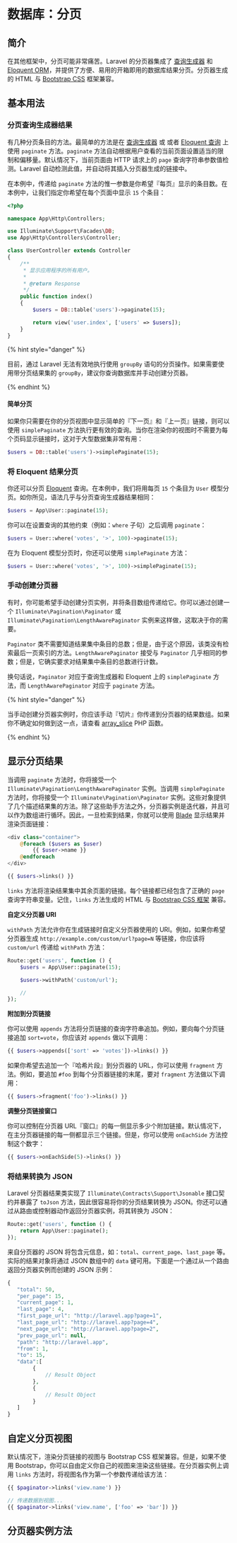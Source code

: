 # 数据库：分页

## 简介

在其他框架中，分页可能非常痛苦。Laravel 的分页器集成了 [查询生成器](https://laravel.com/docs/5.8/queries) 和 [Eloquent ORM](https://laravel.com/docs/5.8/eloquent)，并提供了方便、易用的开箱即用的数据库结果分页。分页器生成的 HTML 与 [Bootstrap CSS](https://getbootstrap.com/) 框架兼容。

## 基本用法

### 分页查询生成器结果

有几种分页条目的方法。最简单的方法是在 [查询生成器](https://laravel.com/docs/5.8/queries) 或 或者 [Eloquent 查询](https://laravel.com/docs/5.8/eloquent) 上使用 `paginate` 方法。`paginate` 方法自动根据用户查看的当前页面设置适当的限制和偏移量。默认情况下，当前页面由 HTTP 请求上的 `page` 查询字符串参数值检测。Laravel 自动检测此值，并自动将其插入分页器生成的链接中。

在本例中，传递给 `paginate` 方法的惟一参数是你希望『每页』显示的条目数。在本例中，让我们指定你希望在每个页面中显示 `15` 个条目：

```php
<?php

namespace App\Http\Controllers;

use Illuminate\Support\Facades\DB;
use App\Http\Controllers\Controller;

class UserController extends Controller
{
    /**
     * 显示应用程序的所有用户。
     *
     * @return Response
     */
    public function index()
    {
        $users = DB::table('users')->paginate(15);

        return view('user.index', ['users' => $users]);
    }
}
```

{% hint style="danger" %}

目前，通过 Laravel 无法有效地执行使用 `groupBy` 语句的分页操作。如果需要使用带分页结果集的 `groupBy`，建议你查询数据库并手动创建分页器。

{% endhint %}

#### 简单分页

如果你只需要在你的分页视图中显示简单的『下一页』和『上一页』链接，则可以使用 `simplePaginate` 方法执行更有效的查询。当你在渲染你的视图时不需要为每个页码显示链接时，这对于大型数据集非常有用：

```php
$users = DB::table('users')->simplePaginate(15);
```

### 将 Eloquent 结果分页

你还可以分页 [Eloquent](https://laravel.com/docs/5.8/eloquent) 查询。在本例中，我们将用每页 `15` 个条目为 `User` 模型分页。如你所见，语法几乎与分页查询生成器结果相同：

```php
$users = App\User::paginate(15);
```

你可以在设置查询的其他约束（例如：`where` 子句）之后调用 `paginate`：

```php
$users = User::where('votes', '>', 100)->paginate(15);
```

在为 Eloquent 模型分页时，你还可以使用 `simplePaginate` 方法：

```php
$users = User::where('votes', '>', 100)->simplePaginate(15);
```

### 手动创建分页器

有时，你可能希望手动创建分页实例，并将条目数组传递给它。你可以通过创建一个 `Illuminate\Pagination\Paginator` 或 `Illuminate\Pagination\LengthAwarePaginator` 实例来这样做，这取决于你的需要。

`Paginator` 类不需要知道结果集中条目的总数；但是，由于这个原因，该类没有检索最后一页索引的方法。`LengthAwarePaginator` 接受与 `Paginator` 几乎相同的参数；但是，它确实要求对结果集中条目的总数进行计数。

换句话说，`Paginator` 对应于查询生成器和 Eloquent 上的 `simplePaginate` 方法，而 `LengthAwarePaginator` 对应于 `paginate` 方法。

{% hint style="danger" %}

当手动创建分页器实例时，你应该手动『切片』你传递到分页器的结果数组。如果你不确定如何做到这一点，请查看 [array_slice](https://secure.php.net/manual/en/function.array-slice.php) PHP 函数。

{% endhint %}

## 显示分页结果

当调用 `paginate` 方法时，你将接受一个 `Illuminate\Pagination\LengthAwarePaginator` 实例。当调用 `simplePaginate` 方法时，你将接受一个 `Illuminate\Pagination\Paginator` 实例。这些对象提供了几个描述结果集的方法。除了这些助手方法之外，分页器实例是迭代器，并且可以作为数组进行循环。因此，一旦检索到结果，你就可以使用 [Blade](https://laravel.com/docs/5.8/blade) 显示结果并渲染页面链接：

```php
<div class="container">
    @foreach ($users as $user)
        {{ $user->name }}
    @endforeach
</div>

{{ $users->links() }}
```

`links` 方法将渲染结果集中其余页面的链接。每个链接都已经包含了正确的 `page` 查询字符串变量。记住，`links` 方法生成的 HTML 与 [Bootstrap CSS 框架](https://getbootstrap.com/) 兼容。

**自定义分页器 URI**

`withPath` 方法允许你在生成链接时自定义分页器使用的 URI。例如，如果你希望分页器生成 `http://example.com/custom/url?page=N` 等链接，你应该将 `custom/url` 传递给 `withPath` 方法：

```php
Route::get('users', function () {
    $users = App\User::paginate(15);

    $users->withPath('custom/url');

    //
});
```

**附加到分页链接**

你可以使用 `appends` 方法将分页链接的查询字符串追加。例如，要向每个分页链接追加 `sort=vote`，你应该对 `appends` 做以下调用：

```php
{{ $users->appends(['sort' => 'votes'])->links() }}
```

如果你希望去追加一个『哈希片段』到分页器的 URL，你可以使用 `fragment` 方法。例如，要追加 `#foo` 到每个分页器链接的末尾，要对 `fragment` 方法做以下调用：

```php
{{ $users->fragment('foo')->links() }}
```

**调整分页链接窗口**

你可以控制在分页器 URL『窗口』的每一侧显示多少个附加链接。默认情况下，在主分页器链接的每一侧都显示三个链接。但是，你可以使用 `onEachSide` 方法控制这个数字：

```php
{{ $users->onEachSide(5)->links() }}
```

### 将结果转换为 JSON

Laravel 分页器结果类实现了 `Illuminate\Contracts\Support\Jsonable` 接口契约并暴露了 `toJson` 方法，因此很容易将你的分页结果转换为 JSON。你还可以通过从路由或控制器动作返回分页器实例，将其转换为 JSON：

```php
Route::get('users', function () {
    return App\User::paginate();
});
```

来自分页器的 JSON 将包含元信息，如：`total`、`current_page`、`last_page` 等。实际的结果对象将通过 JSON 数组中的 `data` 键可用。下面是一个通过从一个路由返回分页器实例而创建的 JSON 示例：

```php
{
   "total": 50,
   "per_page": 15,
   "current_page": 1,
   "last_page": 4,
   "first_page_url": "http://laravel.app?page=1",
   "last_page_url": "http://laravel.app?page=4",
   "next_page_url": "http://laravel.app?page=2",
   "prev_page_url": null,
   "path": "http://laravel.app",
   "from": 1,
   "to": 15,
   "data":[
        {
            // Result Object
        },
        {
            // Result Object
        }
   ]
}
```

## 自定义分页视图

默认情况下，渲染分页链接的视图与 Bootstrap CSS 框架兼容。但是，如果不使用 Bootstrap，你可以自由定义你自己的视图来渲染这些链接。在分页器实例上调用 `links` 方法时，将视图名作为第一个参数传递给该方法：

```php
{{ $paginator->links('view.name') }}

// 传递数据到视图...
{{ $paginator->links('view.name', ['foo' => 'bar']) }}
```

## 分页器实例方法
